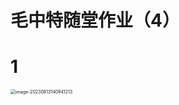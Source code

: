 # 毛中特随堂作业（4）



# 1

<img src="https://cvp.oss-cn-shanghai.aliyuncs.com/picgo/202308131409307.png" alt="image-20230813140941213" style="zoom:50%;" />

